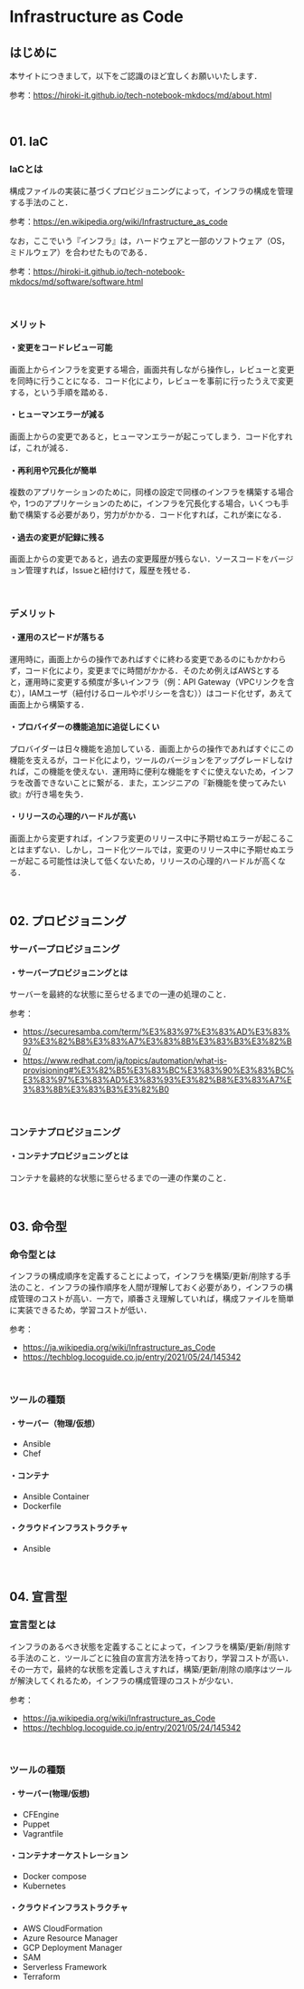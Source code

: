 # Infrastructure as Code

## はじめに

本サイトにつきまして，以下をご認識のほど宜しくお願いいたします．

参考：https://hiroki-it.github.io/tech-notebook-mkdocs/md/about.html

<br>

## 01. IaC

### IaCとは

構成ファイルの実装に基づくプロビジョニングによって，インフラの構成を管理する手法のこと．

参考：https://en.wikipedia.org/wiki/Infrastructure_as_code

なお，ここでいう『インフラ』は，ハードウェアと一部のソフトウェア（OS，ミドルウェア）を合わせたものである．

参考：https://hiroki-it.github.io/tech-notebook-mkdocs/md/software/software.html

<br>

### メリット

#### ・変更をコードレビュー可能

画面上からインフラを変更する場合，画面共有しながら操作し，レビューと変更を同時に行うことになる．コード化により，レビューを事前に行ったうえで変更する，という手順を踏める．

#### ・ヒューマンエラーが減る

画面上からの変更であると，ヒューマンエラーが起こってしまう．コード化すれば，これが減る．

#### ・再利用や冗長化が簡単

複数のアプリケーションのために，同様の設定で同様のインフラを構築する場合や，1つのアプリケーションのために，インフラを冗長化する場合，いくつも手動で構築する必要があり，労力がかかる．コード化すれば，これが楽になる．

#### ・過去の変更が記録に残る

画面上からの変更であると，過去の変更履歴が残らない．ソースコードをバージョン管理すれば，Issueと紐付けて，履歴を残せる．

<br>

### デメリット

#### ・運用のスピードが落ちる

運用時に，画面上からの操作であればすぐに終わる変更であるのにもかかわらず，コード化により，変更までに時間がかかる．そのため例えばAWSとすると，運用時に変更する頻度が多いインフラ（例：API Gateway（VPCリンクを含む），IAMユーザ（紐付けるロールやポリシーを含む））はコード化せず，あえて画面上から構築する．

#### ・プロバイダーの機能追加に追従しにくい

プロバイダーは日々機能を追加している．画面上からの操作であればすぐにこの機能を支えるが，コード化により，ツールのバージョンをアップグレードしなければ，この機能を使えない．運用時に便利な機能をすぐに使えないため，インフラを改善できないことに繋がる．また，エンジニアの『新機能を使ってみたい欲』が行き場を失う．

#### ・リリースの心理的ハードルが高い

画面上から変更すれば，インフラ変更のリリース中に予期せぬエラーが起こることはまずない．しかし，コード化ツールでは，変更のリリース中に予期せぬエラーが起こる可能性は決して低くないため，リリースの心理的ハードルが高くなる．

<br>

## 02. プロビジョニング

### サーバープロビジョニング

#### ・サーバープロビジョニングとは

サーバーを最終的な状態に至らせるまでの一連の処理のこと．

参考：

- https://securesamba.com/term/%E3%83%97%E3%83%AD%E3%83%93%E3%82%B8%E3%83%A7%E3%83%8B%E3%83%B3%E3%82%B0/
- https://www.redhat.com/ja/topics/automation/what-is-provisioning#%E3%82%B5%E3%83%BC%E3%83%90%E3%83%BC%E3%83%97%E3%83%AD%E3%83%93%E3%82%B8%E3%83%A7%E3%83%8B%E3%83%B3%E3%82%B0

<br>

### コンテナプロビジョニング

#### ・コンテナプロビジョニングとは

コンテナを最終的な状態に至らせるまでの一連の作業のこと．

<br>

## 03. 命令型

### 命令型とは

インフラの構成順序を定義することによって，インフラを構築/更新/削除する手法のこと．インフラの操作順序を人間が理解しておく必要があり，インフラの構成管理のコストが高い．一方で，順番さえ理解していれば，構成ファイルを簡単に実装できるため，学習コストが低い．

参考：

- https://ja.wikipedia.org/wiki/Infrastructure_as_Code
- https://techblog.locoguide.co.jp/entry/2021/05/24/145342

<br>

### ツールの種類

#### ・サーバー（物理/仮想）

- Ansible
- Chef

#### ・コンテナ

- Ansible Container
- Dockerfile

#### ・クラウドインフラストラクチャ

- Ansible

<br>

## 04. 宣言型

### 宣言型とは

インフラのあるべき状態を定義することによって，インフラを構築/更新/削除する手法のこと．ツールごとに独自の宣言方法を持っており，学習コストが高い．その一方で，最終的な状態を定義しさえすれば，構築/更新/削除の順序はツールが解決してくれるため，インフラの構成管理のコストが少ない．

参考：

- https://ja.wikipedia.org/wiki/Infrastructure_as_Code
- https://techblog.locoguide.co.jp/entry/2021/05/24/145342

<br>

### ツールの種類

#### ・サーバー(物理/仮想)

- CFEngine
- Puppet
- Vagrantfile

#### ・コンテナオーケストレーション

- Docker compose
- Kubernetes

#### ・クラウドインフラストラクチャ

- AWS CloudFormation
- Azure Resource Manager
- GCP Deployment Manager
- SAM
- Serverless Framework
- Terraform
